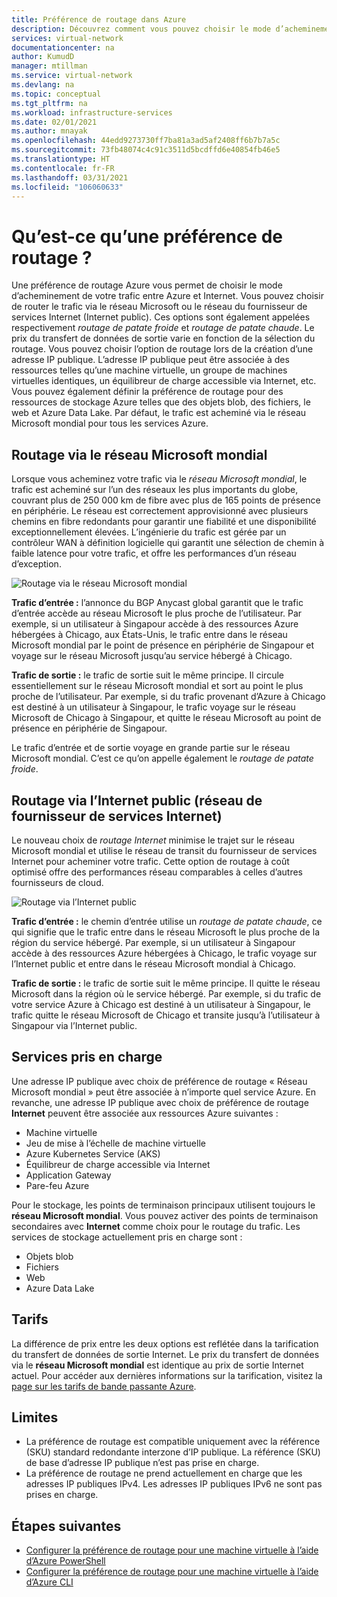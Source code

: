```yaml
---
title: Préférence de routage dans Azure
description: Découvrez comment vous pouvez choisir le mode d’acheminement de votre trafic entre Azure et Internet avec une préférence de routage.
services: virtual-network
documentationcenter: na
author: KumudD
manager: mtillman
ms.service: virtual-network
ms.devlang: na
ms.topic: conceptual
ms.tgt_pltfrm: na
ms.workload: infrastructure-services
ms.date: 02/01/2021
ms.author: mnayak
ms.openlocfilehash: 44edd9273730ff7ba81a3ad5af2408ff6b7b7a5c
ms.sourcegitcommit: 73fb48074c4c91c3511d5bcdffd6e40854fb46e5
ms.translationtype: HT
ms.contentlocale: fr-FR
ms.lasthandoff: 03/31/2021
ms.locfileid: "106060633"
---
```

# <a name="what-is-routing-preference"></a>Qu’est-ce qu’une préférence de routage ?

Une préférence de routage Azure vous permet de choisir le mode d’acheminement de votre trafic entre Azure et Internet. Vous pouvez choisir de router le trafic via le réseau Microsoft ou le réseau du fournisseur de services Internet (Internet public). Ces options sont également appelées respectivement *routage de patate froide* et *routage de patate chaude*. Le prix du transfert de données de sortie varie en fonction de la sélection du routage. Vous pouvez choisir l’option de routage lors de la création d’une adresse IP publique. L’adresse IP publique peut être associée à des ressources telles qu’une machine virtuelle, un groupe de machines virtuelles identiques, un équilibreur de charge accessible via Internet, etc. Vous pouvez également définir la préférence de routage pour des ressources de stockage Azure telles que des objets blob, des fichiers, le web et Azure Data Lake. Par défaut, le trafic est acheminé via le réseau Microsoft mondial pour tous les services Azure.

## <a name="routing-via-microsoft-global-network"></a>Routage via le réseau Microsoft mondial

Lorsque vous acheminez votre trafic via le *réseau Microsoft mondial*, le trafic est acheminé sur l’un des réseaux les plus importants du globe, couvrant plus de 250 000 km de fibre avec plus de 165 points de présence en périphérie. Le réseau est correctement approvisionné avec plusieurs chemins en fibre redondants pour garantir une fiabilité et une disponibilité exceptionnellement élevées. L’ingénierie du trafic est gérée par un contrôleur WAN à définition logicielle qui garantit une sélection de chemin à faible latence pour votre trafic, et offre les performances d’un réseau d’exception.

![Routage via le réseau Microsoft mondial](media/routing-preference-overview/route-via-microsoft-global-network.png)

**Trafic d’entrée :** l’annonce du BGP Anycast global garantit que le trafic d’entrée accède au réseau Microsoft le plus proche de l’utilisateur. Par exemple, si un utilisateur à Singapour accède à des ressources Azure hébergées à Chicago, aux États-Unis, le trafic entre dans le réseau Microsoft mondial par le point de présence en périphérie de Singapour et voyage sur le réseau Microsoft jusqu’au service hébergé à Chicago.

**Trafic de sortie :** le trafic de sortie suit le même principe. Il circule essentiellement sur le réseau Microsoft mondial et sort au point le plus proche de l’utilisateur. Par exemple, si du trafic provenant d’Azure à Chicago est destiné à un utilisateur à Singapour, le trafic voyage sur le réseau Microsoft de Chicago à Singapour, et quitte le réseau Microsoft au point de présence en périphérie de Singapour.

Le trafic d’entrée et de sortie voyage en grande partie sur le réseau Microsoft mondial. C’est ce qu’on appelle également le *routage de patate froide*.


## <a name="routing-over-public-internet-isp-network"></a>Routage via l’Internet public (réseau de fournisseur de services Internet)

Le nouveau choix de *routage Internet* minimise le trajet sur le réseau Microsoft mondial et utilise le réseau de transit du fournisseur de services Internet pour acheminer votre trafic. Cette option de routage à coût optimisé offre des performances réseau comparables à celles d’autres fournisseurs de cloud.

![Routage via l’Internet public](media/routing-preference-overview/route-via-isp-network.png)

**Trafic d’entrée :** le chemin d’entrée utilise un *routage de patate chaude*, ce qui signifie que le trafic entre dans le réseau Microsoft le plus proche de la région du service hébergé. Par exemple, si un utilisateur à Singapour accède à des ressources Azure hébergées à Chicago, le trafic voyage sur l’Internet public et entre dans le réseau Microsoft mondial à Chicago.

**Trafic de sortie :** le trafic de sortie suit le même principe. Il quitte le réseau Microsoft dans la région où le service hébergé. Par exemple, si du trafic de votre service Azure à Chicago est destiné à un utilisateur à Singapour, le trafic quitte le réseau Microsoft de Chicago et transite jusqu’à l’utilisateur à Singapour via l’Internet public.

## <a name="supported-services"></a>Services pris en charge

Une adresse IP publique avec choix de préférence de routage « Réseau Microsoft mondial » peut être associée à n’importe quel service Azure. En revanche, une adresse IP publique avec choix de préférence de routage **Internet** peuvent être associée aux ressources Azure suivantes :

* Machine virtuelle
* Jeu de mise à l’échelle de machine virtuelle
* Azure Kubernetes Service (AKS)
* Équilibreur de charge accessible via Internet
* Application Gateway
* Pare-feu Azure

Pour le stockage, les points de terminaison principaux utilisent toujours le **réseau Microsoft mondial**. Vous pouvez activer des points de terminaison secondaires avec **Internet** comme choix pour le routage du trafic. Les services de stockage actuellement pris en charge sont :

* Objets blob
* Fichiers
* Web
* Azure Data Lake

## <a name="pricing"></a>Tarifs
La différence de prix entre les deux options est reflétée dans la tarification du transfert de données de sortie Internet. Le prix du transfert de données via le **réseau Microsoft mondial** est identique au prix de sortie Internet actuel. Pour accéder aux dernières informations sur la tarification, visitez la [page sur les tarifs de bande passante Azure](https://azure.microsoft.com/pricing/details/bandwidth/).

## <a name="limitations"></a>Limites


* La préférence de routage est compatible uniquement avec la référence (SKU) standard redondante interzone d’IP publique. La référence (SKU) de base d’adresse IP publique n’est pas prise en charge.
* La préférence de routage ne prend actuellement en charge que les adresses IP publiques IPv4. Les adresses IP publiques IPv6 ne sont pas prises en charge.


## <a name="next-steps"></a>Étapes suivantes

* [Configurer la préférence de routage pour une machine virtuelle à l’aide d’Azure PowerShell](configure-routing-preference-virtual-machine-powershell.md)
* [Configurer la préférence de routage pour une machine virtuelle à l’aide d’Azure CLI](configure-routing-preference-virtual-machine-cli.md)
